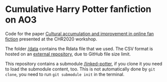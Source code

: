 # Cumulative Harry Potter fanfiction on AO3

Code for the paper [Cultural accumulation and improvement in online fan fiction](https://osf.io/4wjnm/)
presented at the CHR2020 workshop.

The folder [/data](data) contains the Rdata file that we used. The CSV format
is hosted on an [external repository](https://osf.io/frm5n/), due to GitHub file size limit.

This repository contains a submodule [/linked-potter](linked-potter), if you clone
it you need to load the submodule content, too. This is not automatically done 
by `git clone`, you need to run `git submodule init` in the terminal.
